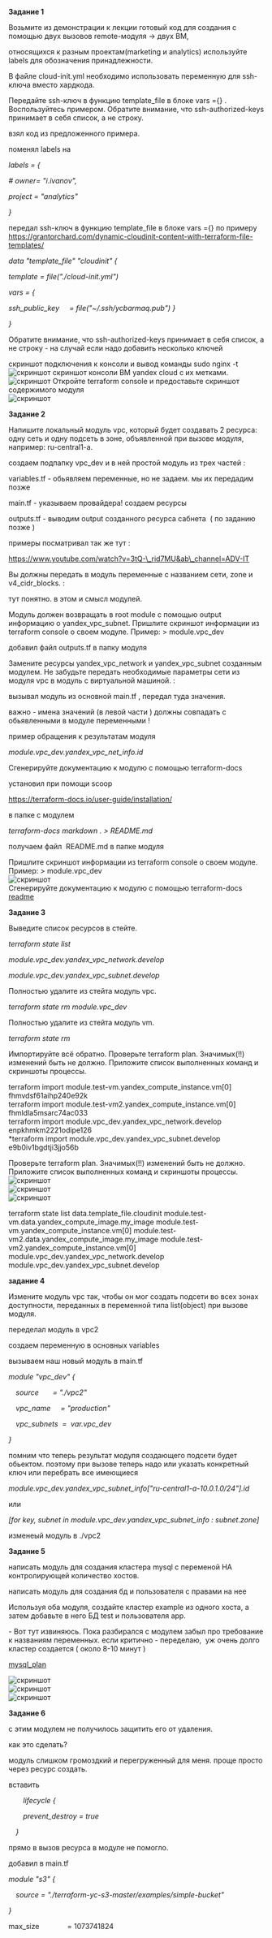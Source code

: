 ﻿**Задание 1**

Возьмите из демонстрации к лекции готовый код для создания с помощью двух вызовов remote-модуля -> двух ВМ,

относящихся к разным проектам(marketing и analytics) используйте labels для обозначения принадлежности.

В файле cloud-init.yml необходимо использовать переменную для ssh-ключа вместо хардкода.

Передайте ssh-ключ в функцию template\_file в блоке vars ={} . Воспользуйтесь примером. Обратите внимание, что ssh-authorized-keys принимает в себя список, а не строку.

взял код из предложенного примера.

поменял labels на 



*labels = {* 

*# owner= "i.ivanov",*

*project = "analytics"*

*}*



передал ssh-ключ в функцию template\_file в блоке vars ={} по примеру https://grantorchard.com/dynamic-cloudinit-content-with-terraform-file-templates/

*data "template\_file" "cloudinit" {*

*template = file("./cloud-init.yml")*

*vars = {*

*ssh\_public\_key     = file("~/.ssh/ycbarmaq.pub")*
*}*

*}*

Обратите внимание, что ssh-authorized-keys принимает в себя список, а не строку - на случай если надо добавить несколько ключей
  

  скриншот подключения к консоли и вывод команды sudo nginx -t  
  ![скриншот](./images/nginx.png)
  скриншот консоли ВМ yandex cloud с их метками.  
  ![скриншот](./images/label.png)
  Откройте terraform console и предоставьте скриншот содержимого модуля  
  ![скриншот](./images/console.png)
  

**Задание 2**

Напишите локальный модуль vpc, который будет создавать 2 ресурса: одну сеть и одну подсеть в зоне, объявленной при вызове модуля, например: ru-central1-a.

создаем подпапку vpc\_dev и в ней простой модуль из трех частей :

variables.tf		- обьявляем переменные, но не задаем. мы их передадим позже

main.tf				- указываем провайдера! создаем ресурсы

outputs.tf			- выводим output созданного ресурса сабнета  ( по заданию позже )

примеры посматривал так же тут :

https://www.youtube.com/watch?v=3tQ-\_rid7MU&ab\_channel=ADV-IT

Вы должны передать в модуль переменные с названием сети, zone и v4\_cidr\_blocks. :

тут понятно. в этом и смысл модулей.

Модуль должен возвращать в root module с помощью output информацию о yandex\_vpc\_subnet. Пришлите скриншот информации из terraform console о своем модуле. Пример: > module.vpc\_dev

добавил файл outputs.tf в папку модуля

Замените ресурсы yandex\_vpc\_network и yandex\_vpc\_subnet созданным модулем. Не забудьте передать необходимые параметры сети из модуля vpc в модуль с виртуальной машиной. :

вызывал модуль из основной main.tf , передал туда значения. 

важно - имена значений (в левой части ) должны совпадать с обьявленными в модуле переменными !

пример обращения к результатам модуля 

*module.vpc\_dev.yandex\_vpc\_net\_info.id*

Сгенерируйте документацию к модулю с помощью terraform-docs

установил при помощи scoop

https://terraform-docs.io/user-guide/installation/

в папке с модулем 

*terraform-docs markdown . > README.md*

получаем файл  README.md в папке модуля
  
  Пришлите скриншот информации из terraform console о своем модуле. Пример: > module.vpc_dev  
  ![скриншот](./images/module.vpc_dev.png)  
  Сгенерируйте документацию к модулю с помощью terraform-docs   
  [readme](./vpc/README.md)  

**Задание 3**

Выведите список ресурсов в стейте.

*terraform state list*

*module.vpc\_dev.yandex\_vpc\_network.develop*

*module.vpc\_dev.yandex\_vpc\_subnet.develop*

Полностью удалите из стейта модуль vpc.

*terraform state rm module.vpc\_dev*

Полностью удалите из стейта модуль vm.

*terraform state rm*

Импортируйте всё обратно. Проверьте terraform plan. Значимых(!!) изменений быть не должно. Приложите список выполненных команд и скриншоты процессы.

terraform import module.test-vm.yandex_compute_instance.vm[0] fhmvdsf61aihp240e92k  
terraform import module.test-vm2.yandex_compute_instance.vm[0] fhmldla5msarc74ac033  
terraform import module.vpc_dev.yandex_vpc_network.develop enpkhmkm2221odipe126  
*terraform import module.vpc_dev.yandex_vpc_subnet.develop e9b0iv1bgdtji3jjo56b  

  Проверьте terraform plan. Значимых(!!) изменений быть не должно. Приложите список выполненных команд и скриншоты процессы.  
  ![скриншот](./images/state_1.png)  
  ![скриншот](./images/state_2.png)  
  ![скриншот](./images/state_3.png)  

terraform state list
data.template_file.cloudinit
module.test-vm.data.yandex_compute_image.my_image
module.test-vm.yandex_compute_instance.vm[0]
module.test-vm2.data.yandex_compute_image.my_image
module.test-vm2.yandex_compute_instance.vm[0]
module.vpc_dev.yandex_vpc_network.develop
module.vpc_dev.yandex_vpc_subnet.develop


**задание 4**

Измените модуль vpc так, чтобы он мог создать подсети во всех зонах доступности, переданных в переменной типа list(object) при вызове модуля.

переделал модуль в vpc2

создаем переменную в основных variables

вызываем наш новый модуль в main.tf

*module "vpc\_dev" {*

`  `*source       = "./vpc2"*

`  `*vpc\_name     = "production"*

`  `*vpc\_subnets  =  var.vpc\_dev*

*}*

помним что теперь результат модуля создающего подсети будет обьектом. поэтому при вызове теперь надо или указать конкретный ключ или перебрать все имеющиеся

*module.vpc\_dev.yandex\_vpc\_subnet\_info["ru-central1-a-10.0.1.0/24"].id*

или

*[for key, subnet in module.vpc\_dev.yandex\_vpc\_subnet\_info : subnet.zone]*


изменеый модуль в ./vpc2


**Задание 5**

написать модуль для создания кластера mysql с переменой HA контролирующей количество хостов.

написать модуль для создания бд и пользователя с правами на нее

Используя оба модуля, создайте кластер example из одного хоста, а затем добавьте в него БД test и пользователя app. 

\- Вот тут извиняюсь. Пока разбирался с модулем забыл про требование к названиям переменных. если критично - переделаю,  уж очень долго кластер создается ( около 8-10 минут )
  
  [mysql_plan](./mysql_plan.txt)   
  
    
  ![скриншот](./images/mysql1.png)   
  ![скриншот](./images/mysql2.png)   
  ![скриншот](./images/mysql3.png)   
  

**Задание 6**

с этим модулем не получилось защитить его от удаления.

как это сделать?  

модуль слишком громоздкий и перегруженный для меня. проще просто через ресурс создать.

вставить

`    `*lifecycle {*

`    `*prevent\_destroy = true*

`  `*}*

прямо в вызов ресурса в модуле не помогло.

добавил в main.tf

*module "s3" {*

`  `*source = "./terraform-yc-s3-master/examples/simple-bucket"*

*}*

max\_size              = 1073741824





